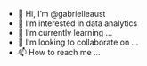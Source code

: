 - 👋 Hi, I’m @gabrielleaust
- 👀 I’m interested in data analytics
- 🌱 I’m currently learning ...
- 💞️ I’m looking to collaborate on ...
- 📫 How to reach me ...

<!---
gabrielleaust/gabrielleaust is a ✨ special ✨ repository because its `README.md` (this file) appears on your GitHub profile.
You can click the Preview link to take a look at your changes.
--->
